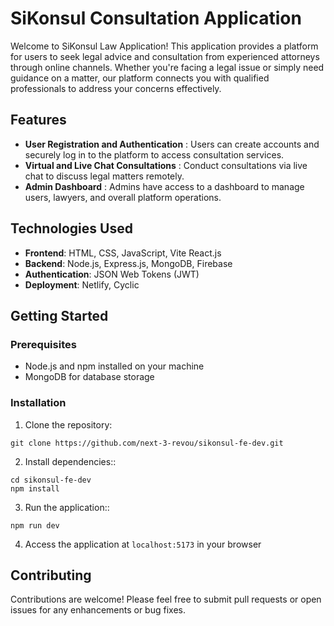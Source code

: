 # SiKonsul Consultation Application

Welcome to SiKonsul Law Application! This application provides a platform for users to seek legal advice and consultation from experienced attorneys through online channels. Whether you're facing a legal issue or simply need guidance on a matter, our platform connects you with qualified professionals to address your concerns effectively.

## Features

- **User Registration and Authentication** : Users can create accounts and securely log in to the platform to access consultation services.
- **Virtual and Live Chat Consultations** : Conduct consultations via live chat to discuss legal matters remotely.
- **Admin Dashboard** : Admins have access to a dashboard to manage users, lawyers, and overall platform operations.

## Technologies Used

- **Frontend**: HTML, CSS, JavaScript, Vite React.js
- **Backend**: Node.js, Express.js, MongoDB, Firebase
- **Authentication**: JSON Web Tokens (JWT)
- **Deployment**: Netlify, Cyclic

## Getting Started

### Prerequisites

- Node.js and npm installed on your machine
- MongoDB for database storage

### Installation

1. Clone the repository:
```
git clone https://github.com/next-3-revou/sikonsul-fe-dev.git
```

2. Install dependencies::
```
cd sikonsul-fe-dev
npm install
```

3. Run the application::
```
npm run dev
```

4. Access the application at `localhost:5173` in your browser

## Contributing

Contributions are welcome! Please feel free to submit pull requests or open issues for any enhancements or bug fixes.

